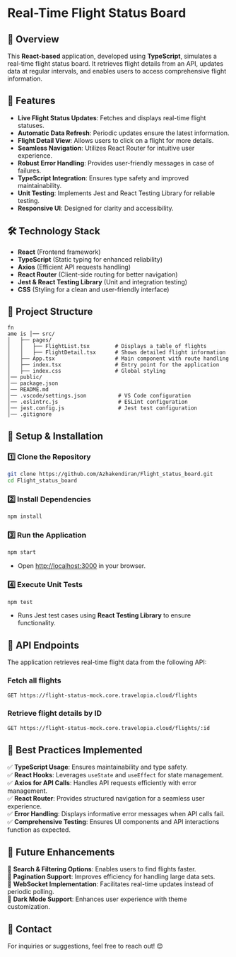 # Real-Time Flight Status Board

## 📌 Overview

This **React-based** application, developed using **TypeScript**, simulates a real-time flight status board. It retrieves flight details from an API, updates data at regular intervals, and enables users to access comprehensive flight information.

## 🚀 Features

- **Live Flight Status Updates**: Fetches and displays real-time flight statuses.
- **Automatic Data Refresh**: Periodic updates ensure the latest information.
- **Flight Detail View**: Allows users to click on a flight for more details.
- **Seamless Navigation**: Utilizes React Router for intuitive user experience.
- **Robust Error Handling**: Provides user-friendly messages in case of failures.
- **TypeScript Integration**: Ensures type safety and improved maintainability.
- **Unit Testing**: Implements Jest and React Testing Library for reliable testing.
- **Responsive UI**: Designed for clarity and accessibility.

## 🛠️ Technology Stack

- **React** (Frontend framework)
- **TypeScript** (Static typing for enhanced reliability)
- **Axios** (Efficient API requests handling)
- **React Router** (Client-side routing for better navigation)
- **Jest & React Testing Library** (Unit and integration testing)
- **CSS** (Styling for a clean and user-friendly interface)

## 📂 Project Structure

```
fn
ame is │── src/
│   ├── pages/
│   │   ├── FlightList.tsx        # Displays a table of flights
│   │   ├── FlightDetail.tsx      # Shows detailed flight information
│   ├── App.tsx                   # Main component with route handling
│   ├── index.tsx                 # Entry point for the application
│   ├── index.css                 # Global styling
│── public/
│── package.json
│── README.md
│── .vscode/settings.json          # VS Code configuration
│── .eslintrc.js                   # ESLint configuration
│── jest.config.js                 # Jest test configuration
│── .gitignore
```

## 🔧 Setup & Installation

### 1️⃣ Clone the Repository

```bash
git clone https://github.com/Azhakendiran/Flight_status_board.git
cd Flight_status_board
```

### 2️⃣ Install Dependencies

```bash
npm install
```

### 3️⃣ Run the Application

```bash
npm start
```

- Open [http://localhost:3000](http://localhost:3000) in your browser.

### 4️⃣ Execute Unit Tests

```bash
npm test
```

- Runs Jest test cases using **React Testing Library** to ensure functionality.

## 📌 API Endpoints

The application retrieves real-time flight data from the following API:

### **Fetch all flights**

```bash
GET https://flight-status-mock.core.travelopia.cloud/flights
```

### **Retrieve flight details by ID**

```bash
GET https://flight-status-mock.core.travelopia.cloud/flights/:id
```

## 📌 Best Practices Implemented

✅ **TypeScript Usage**: Ensures maintainability and type safety.\
✅ **React Hooks**: Leverages `useState` and `useEffect` for state management.\
✅ **Axios for API Calls**: Handles API requests efficiently with error management.\
✅ **React Router**: Provides structured navigation for a seamless user experience.\
✅ **Error Handling**: Displays informative error messages when API calls fail.\
✅ **Comprehensive Testing**: Ensures UI components and API interactions function as expected.

## 📌 Future Enhancements

🚀 **Search & Filtering Options**: Enables users to find flights faster.\
🚀 **Pagination Support**: Improves efficiency for handling large data sets.\
🚀 **WebSocket Implementation**: Facilitates real-time updates instead of periodic polling.\
🚀 **Dark Mode Support**: Enhances user experience with theme customization.

## 📧 Contact

For inquiries or suggestions, feel free to reach out! 😊

